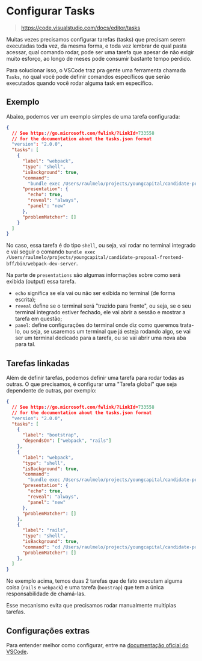 # Configurar Tasks

> https://code.visualstudio.com/docs/editor/tasks

Muitas vezes precisamos configurar tarefas (tasks) que precisam serem executadas toda vez, da mesma forma, e toda vez lembrar de qual pasta acessar, qual comando rodar, pode ser uma tarefa que apesar de não exigir muito esforço, ao longo de meses pode consumir bastante tempo perdido.

Para solucionar isso, o VSCode traz pra gente uma ferramenta chamada `Tasks`, no qual você pode definir comandos específicos que serão executados quando você rodar alguma task em específico.

## Exemplo

Abaixo, podemos ver um exemplo simples de uma tarefa configurada:

```json
{
  // See https://go.microsoft.com/fwlink/?LinkId=733558
  // for the documentation about the tasks.json format
  "version": "2.0.0",
  "tasks": [
    {
      "label": "webpack",
      "type": "shell",
      "isBackground": true,
      "command":
        "bundle exec /Users/raulmelo/projects/youngcapital/candidate-proposal-frontend-bff/bin/webpack-dev-server",
      "presentation": {
        "echo": true,
        "reveal": "always",
        "panel": "new"
      },
      "problemMatcher": []
    }
  ]
}
```

No caso, essa tarefa é do tipo `shell`, ou seja, vai rodar no terminal integrado e vai seguir o comando `bundle exec /Users/raulmelo/projects/youngcapital/candidate-proposal-frontend-bff/bin/webpack-dev-server`.

Na parte de `presentations` são algumas informações sobre como será exibida (output) essa tarefa.

* `echo` significa se ela vai ou não ser exibida no terminal (de forma escrita);
* `reveal` define se o terminal será "trazido para frente", ou seja, se o seu terminal integrado estiver fechado, ele vai abrir a sessão e mostrar a tarefa em questão;
* `panel`: define configurações do terminal onde diz como queremos trata-lo, ou seja, se usaremos um terminal que já esteja rodando algo, se vai ser um terminal dedicado para a tarefa, ou se vai abrir uma nova aba para tal.


## Tarefas linkadas
Além de definir tarefas, podemos definir uma tarefa para rodar todas as outras. O que precisamos, é configurar uma "Tarefa global" que seja dependente de outras, por exemplo:

```json
{
  // See https://go.microsoft.com/fwlink/?LinkId=733558
  // for the documentation about the tasks.json format
  "version": "2.0.0",
  "tasks": [
    {
      "label": "bootstrap",
      "dependsOn": ["webpack", "rails"]
    },
    {
      "label": "webpack",
      "type": "shell",
      "isBackground": true,
      "command":
        "bundle exec /Users/raulmelo/projects/youngcapital/candidate-proposal-frontend-bff/bin/webpack-dev-server",
      "presentation": {
        "echo": true,
        "reveal": "always",
        "panel": "new"
      },
      "problemMatcher": []
    },
    {
      "label": "rails",
      "type": "shell",
      "isBackground": true,
      "command": "cd /Users/raulmelo/projects/youngcapital/candidate-proposal-frontend-bff && bundle exec rails s",
      "problemMatcher": []
    },
  ]
}
```

No exemplo acima, temos duas 2 tarefas que de fato executam alguma coisa (`rails` e `webpack`) e uma tarefa (`boostrap`) que tem a única responsabilidade de chamá-las.

Esse mecanismo evita que precisamos rodar manualmente multiplas tarefas.

## Configurações extras

Para entender melhor como configurar, entre na [documentação oficial do VSCode](https://code.visualstudio.com/docs/editor/tasks).

